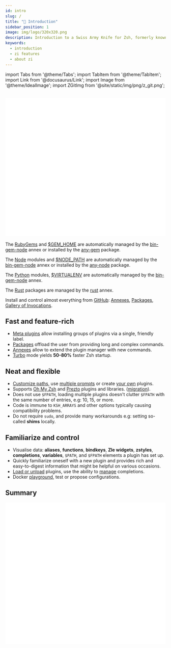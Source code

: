 ```yaml
---
id: intro
slug: /
title: "🎉 Introduction"
sidebar_position: 1
image: img/logo/320x320.png
description: Introduction to a Swiss Army Knife for Zsh, formerly known as zplugin, zinit.
keywords:
  - introduction
  - zi features
  - about zi
---
```


<!-- @format -->

import Tabs from '@theme/Tabs'; import TabItem from '@theme/TabItem';
import Link from '@docusaurus/Link';
import Image from '@theme/IdealImage';
import ZGitImg from '@site/static/img/png/z_git.png';

<div className="ScreenView">
  <Image img={ZGitImg} />
</div>
<div className="ScreenView">
  <Link href="https://github.com/orgs/z-shell/">
    <img
      width="976"
      height="434"
      alt="Z-Shell Organization Stats"
      src="https://raw.githubusercontent.com/z-shell/.github/main/metrics/metrics.svg"
    />
  </Link>
</div>

<Tabs>
  <TabItem value="gems" label="RubyGems">

The [RubyGems](https://rubygems.org) and [$GEM_HOME](https://guides.rubygems.org/command-reference/#gem-environment) are automatically managed by the [bin-gem-node](/ecosystem/annexes/bin-gem-node) annex or installed by the [any-gem](https://github.com/z-shell/any-gem) package.

  </TabItem>
  <TabItem value="node" label="Node">

The [Node](https://www.npmjs.com) modules and [$NODE_PATH](https://nodejs.org/api/modules.html#modules_loading_from_the_global_folders) are automatically managed by the [bin-gem-node](/ecosystem/annexes/bin-gem-node) annex or installed by the [any-node](https://github.com/z-shell/any-node) package.

  </TabItem>
  <TabItem value="pip" label="Python">

The [Python](https://python.org) modules, [$VIRTUALENV](https://docs.python.org/3/tutorial/venv.html) are automatically managed by the [bin-gem-node](/ecosystem/annexes/bin-gem-node) annex.

  </TabItem>
  <TabItem value="rust" label="Rust">

The [Rust](https://crates.io) packages are managed by the [rust](/ecosystem/annexes/rust) annex.

  </TabItem>
  <TabItem value="github" label="GitHub" default>

Install and control almost everything from [GitHub](https://github.com): [Annexes](/ecosystem/annexes), [Packages](/ecosystem/packages), [Gallery of Invocations](/community/gallery/collection).

</TabItem>
</Tabs>

## <i class="fa-solid fa-spinner fa-spin-pulse"></i> Fast and feature-rich

- [Meta plugins][16] allow installing groups of plugins via a single, friendly label.
- [Packages](/ecosystem/packages) offload the user from providing long and complex commands.
- [Annexes](/ecosystem/annexes) allow to extend the plugin manager with new commands.
- [Turbo][8] mode yields **50-80%** faster Zsh startup.

## <i className="fa-beat" class="fa-solid fa-heart fa-beat"></i> Neat and flexible

- [Customize paths][9], use [multiple prompts][10] or create [your own][11] plugins.
- Supports [Oh My Zsh][oh-my-zsh] and [Prezto][prezto] plugins and libraries. ([migration][migration]).
- Does not use `$FPATH`, loading multiple plugins doesn't clutter `$FPATH` with the same number of entries, e.g: 10, 15, or more.
- Code is immune to `KSH_ARRAYS` and other options typically causing compatibility problems.
- Do not require `sudo`, and provide many workarounds e.g: setting so-called **shims** locally.

## <i className="fa-beat-fade" class="fa-solid fa-circle-info fa-beat-fade"></i> Familiarize and control

- Visualise data: **aliases**, **functions**, **bindkeys**, **Zle widgets**, **zstyles**, **completions**, **variables**, `$PATH`, and `$FPATH` elements a plugin has set up.
- Quickly familiarize oneself with a new plugin and provides rich and easy-to-digest information that might be helpful on various occasions.
- [Load or unload][14] plugins, use the ability to [manage][15] completions.
- Docker [playground], test or propose configurations.

## <i class="fa-solid fa-list-check"></i> Summary

<div className="ScreenView">
  <Link href="https://github.com/orgs/z-shell/projects/">
    <img
      width="976"
      height="444"
      alt="Z-Shell Organization FollowUp"
      src="https://raw.githubusercontent.com/z-shell/.github/main/metrics/plugin/followup/followup.svg"
    />
  </Link>
</div>

<!-- end-of-file -->

[8]: /docs/getting_started/overview#turbo-mode-zsh--53
[9]: /docs/guides/customization#customizing-paths
[10]: /docs/guides/customization#multiple-prompts
[11]: /docs/guides/customization#non-github-local-plugins
[oh-my-zsh]: /docs/getting_started/overview#oh-my-zsh-prezto
[prezto]: /docs/getting_started/overview#oh-my-zsh-prezto
[migration]: /docs/getting_started/migration
[14]: /docs/guides/commands#loading-and-unloading
[15]: /docs/guides/commands#completions-management
[16]: /search?q=meta+plugins
[playground]: https://github.com/z-shell/playground
